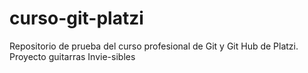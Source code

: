 # curso-git-platzi
Repositorio de prueba del curso profesional de Git y Git Hub de Platzi.
Proyecto guitarras Invie-sibles
